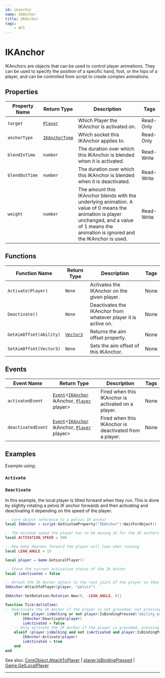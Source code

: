```yaml
---
id: ikanchor
name: IKAnchor
title: IKAnchor
tags:
    - API
---
```


# IKAnchor

IKAnchors are objects that can be used to control player animations. They can be used to specify the position of a specific hand, foot, or the hips of a player, and can be controlled from script to create complex animations.

## Properties

| Property Name | Return Type | Description | Tags |
| -------- | ----------- | ----------- | ---- |
| `target` | [`Player`](player.md) | Which Player the IKAnchor is activated on. | Read-Only |
| `anchorType` | [`IKAnchorType`](enums.md#ikanchortype) | Which socket this IKAnchor applies to. | Read-Only |
| `blendInTime` | `number` | The duration over which this IKAnchor is blended when it is activated. | Read-Write |
| `blendOutTime` | `number` | The duration over which this IKAnchor is blended when it is deactivated. | Read-Write |
| `weight` | `number` | The amount this IKAnchor blends with the underlying animation. A value of 0 means the animation is player unchanged, and a value of 1 means the animation is ignored and the IKAnchor is used. | Read-Write |

## Functions

| Function Name | Return Type | Description | Tags |
| -------- | ----------- | ----------- | ---- |
| `Activate(Player)` | `None` | Activates the IKAnchor on the given player. | None |
| `Deactivate()` | `None` | Deactivates the IKAnchor from whatever player it is active on. | None |
| `GetAimOffset(Ability)` | [`Vector3`](vector3.md) | Returns the aim offset property. | None |
| `SetAimOffset(Vector3)` | `None` | Sets the aim offset of this IKAnchor. | None |

## Events

| Event Name | Return Type | Description | Tags |
| ----- | ----------- | ----------- | ---- |
| `activatedEvent` | [`Event`](event.md)<[`IKAnchor`](ikanchor.md) ikAnchor, [`Player`](player.md) player> | Fired when this IKAnchor is activated on a player. | None |
| `deactivatedEvent` | [`Event`](event.md)<[`IKAnchor`](ikanchor.md) ikAnchor, [`Player`](player.md) player> | Fired when this IKAnchor is deactivated from a player. | None |

## Examples

Example using:

### `Activate`

### `Deactivate`

In this example, the local player is tilted forward when they run. This is done by slightly rotating a pelvis IK anchor forwards and then activating and deactivating it depending on the speed of the player.

```lua
-- Core object reference to a pelvis IK anchor
local IKAnchor = script:GetCustomProperty("IKAnchor"):WaitForObject()

-- The minimum speed the player has to be moving at for the IK anchors to be activated
local ACTIVATION_SPEED = 500

-- How many degrees forward the player will lean when running
local LEAN_ANGLE = 15

local player = Game.GetLocalPlayer()

-- Store the current activation status of the IK Anchor
local isActivated = false

-- Attach the IK Anchor object to the root joint of the player so they move together
IKAnchor:AttachToPlayer(player, "pelvis")

IKAnchor:SetRotation(Rotation.New(0, -LEAN_ANGLE, 0))

function Tick(deltaTime)
-- Deactivate the IK Anchor if the player is not grounded, not pressing the "W" key, or not moving faster than the `ACTIVATION_SPEED`
    if((not player.isWalking or not player:IsBindingPressed("ability_extra_21") or player:GetVelocity().size <= ACTIVATION_SPEED) and isActivated) then
        IKAnchor:Deactivate(player)
        isActivated = false
    -- Only activate the IK Anchor if the player is grounded, pressing the "W" key, and moving faster than the `ACTIVATION_SPEED`
    elseif (player.isWalking and not isActivated and player:IsBindingPressed("ability_extra_21") and player:GetVelocity().size > ACTIVATION_SPEED) then
        IKAnchor:Activate(player)
        isActivated = true
    end
end
```

See also: [CoreObject.AttachToPlayer](coreobject.md) | [player.IsBindingPressed](player.md) | [Game.GetLocalPlayer](game.md)

---
